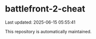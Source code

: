 # battlefront-2-cheat

Last updated: 2025-06-15 05:55:41

This repository is automatically maintained.
